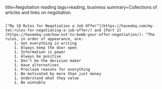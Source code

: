 title=Negotiation reading
tags=reading, business
summary=Collections of articles and links on negotiation.
~~~~~~

["My 10 Rules for Negotiation a Job Offer"](https://haseebq.com/my-ten-rules-for-negotiating-a-job-offer/) and [Part 2](https://haseebq.com/how-not-to-bomb-your-offer-negotiation/): "The rules, in order of appearance, are:
    1. Get everything in writing
    1. Always keep the door open
    1. Information is power
    1. Always be positive
    1. Don’t be the decision maker
    1. Have alternatives
    1. Proclaim reasons for everything
    1. Be motivated by more than just money
    1. Understand what they value
    1. Be winnable

